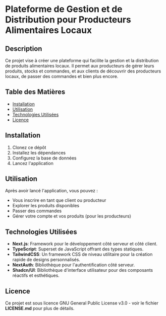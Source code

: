 # Plateforme de Gestion et de Distribution pour Producteurs Alimentaires Locaux

## Description

Ce projet vise à créer une plateforme qui facilite la gestion et la distribution de produits alimentaires locaux. Il permet aux producteurs de gérer leurs produits, stocks et commandes, et aux clients de découvrir des producteurs locaux, de passer des commandes et bien plus encore.

## Table des Matières

- [Installation](#installation)
- [Utilisation](#utilisation)
- [Technologies Utilisées](#technologies-utilisées)
- [Licence](#licence)

## Installation

1. Clonez ce dépôt
2. Installez les dépendances
3. Configurez la base de données
4. Lancez l'application

## Utilisation

Après avoir lancé l'application, vous pouvez :

- Vous inscrire en tant que client ou producteur
- Explorer les produits disponibles
- Passer des commandes
- Gérer votre compte et vos produits (pour les producteurs)

## Technologies Utilisées

- **Next.js**: Framework pour le développement côté serveur et côté client.
- **TypeScript**: Superset de JavaScript offrant des types statiques.
- **TailwindCSS**: Un framework CSS de niveau utilitaire pour la création rapide de designs personnalisés.
- **NextAuth**: Bibliothèque pour l'authentification côté serveur.
- **Shadcn/UI**: Bibliothèque d'interface utilisateur pour des composants réactifs et esthétiques.

## Licence

Ce projet est sous licence GNU General Public License v3.0 - voir le fichier **LICENSE.md** pour plus de détails.

